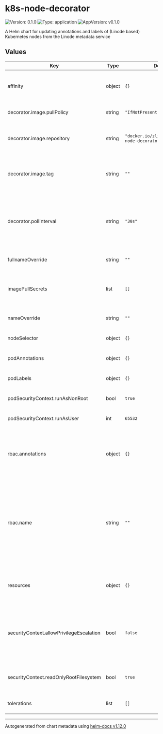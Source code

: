 # k8s-node-decorator

![Version: 0.1.0](https://img.shields.io/badge/Version-0.1.0-informational?style=flat-square) ![Type: application](https://img.shields.io/badge/Type-application-informational?style=flat-square) ![AppVersion: v0.1.0](https://img.shields.io/badge/AppVersion-v0.1.0-informational?style=flat-square)

A Helm chart for updating annotations and labels of (Linode based) Kubernetes nodes from the Linode metadata service

## Values

| Key | Type | Default | Description |
|-----|------|---------|-------------|
| affinity | object | `{}` | Node affinity rules for pod assignment. |
| decorator.image.pullPolicy | string | `"IfNotPresent"` | Container image pull policy. |
| decorator.image.repository | string | `"docker.io/zliangatakamai/k8s-node-decorator"` | The decorator container image repository. |
| decorator.image.tag | string | `""` | Overrides the image tag whose default is the chart appVersion. |
| decorator.pollInterval | string | `"30s"` | The time interval between 2 polls to the Linode Metadata services by the decorator.  |
| fullnameOverride | string | `""` | Overrides the full chart name. |
| imagePullSecrets | list | `[]` | List of Docker registry secret names to pull images. |
| nameOverride | string | `""` | Overrides the chart name. |
| nodeSelector | object | `{}` | Node labels for pod assignment. |
| podAnnotations | object | `{}` | Annotations to add to the pod. |
| podLabels | object | `{}` | Labels to add to the pod. |
| podSecurityContext.runAsNonRoot | bool | `true` | Run the pod as a non-root user. |
| podSecurityContext.runAsUser | int | `65532` | User ID to run the pod as. |
| rbac.annotations | object | `{}` | Annotations to add to the service account, cluster role, and cluster role binding. |
| rbac.name | string | `""` | The name of the service account, cluster role, and cluster role binding to use. If not set, a name is generated using the fullname template. |
| resources | object | `{}` | Specify CPU and memory resource limits if needed. |
| securityContext.allowPrivilegeEscalation | bool | `false` | Controls whether a process can gain more privileges than its parent process. |
| securityContext.readOnlyRootFilesystem | bool | `true` | Container runs with a read-only root filesystem. |
| tolerations | list | `[]` | Tolerations for pod assignment. |

----------------------------------------------
Autogenerated from chart metadata using [helm-docs v1.12.0](https://github.com/norwoodj/helm-docs/releases/v1.12.0)
